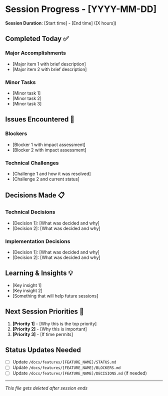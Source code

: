 # Session Progress - [YYYY-MM-DD]

**Session Duration**: [Start time] - [End time] ([X hours])

## Completed Today ✅

### Major Accomplishments
- [Major item 1 with brief description]
- [Major item 2 with brief description]

### Minor Tasks
- [Minor task 1]
- [Minor task 2]
- [Minor task 3]

## Issues Encountered 🔴

### Blockers
- [Blocker 1 with impact assessment]
- [Blocker 2 with impact assessment]

### Technical Challenges
- [Challenge 1 and how it was resolved]
- [Challenge 2 and current status]

## Decisions Made 📋

### Technical Decisions
- [Decision 1]: [What was decided and why]
- [Decision 2]: [What was decided and why]

### Implementation Decisions
- [Decision 1]: [What was decided and why]
- [Decision 2]: [What was decided and why]

## Learning & Insights 💡

- [Key insight 1]
- [Key insight 2]
- [Something that will help future sessions]

## Next Session Priorities 🎯

1. **[Priority 1]** - [Why this is the top priority]
2. **[Priority 2]** - [Why this is important]
3. **[Priority 3]** - [If time permits]

## Status Updates Needed

- [ ] Update `/docs/features/[FEATURE_NAME]/STATUS.md`
- [ ] Update `/docs/features/[FEATURE_NAME]/BLOCKERS.md`
- [ ] Update `/docs/features/[FEATURE_NAME]/DECISIONS.md` (if needed)

---
*This file gets deleted after session ends* 